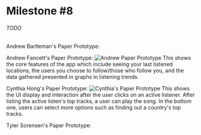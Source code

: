# Milestone #8
###### TODO

Andrew Bartleman's Paper Prototype:

Andrew Fancett's Paper Prototype:
![Andrew Paper Prototype](https://raw.githubusercontent.com/SpiritRushAhri/team17/master/images/Andrew%20Fancett%20Paper%202.JPG "Andrew Fancett Paper Prototype 2")
This shows the core features of the app which include seeing your last listened locations, the users you choose to follow/those who follow you, and the data gathered presented in graphs in listening trends.

Cynthia Hong's Paper Prototype:
![Cynthia's Paper Prototype]("https://github.com/SpiritRushAhri/team17/blob/master/images/Cynthia_Prototype2.png?raw=true")
This shows the UI display and interaction after the user clicks on an active listener. After listing the active listen's top tracks, a user can play the song.
In the bottom one, users can select more options such as finding out a country's top tracks. 


Tyler Sorensen's Paper Prototype:
